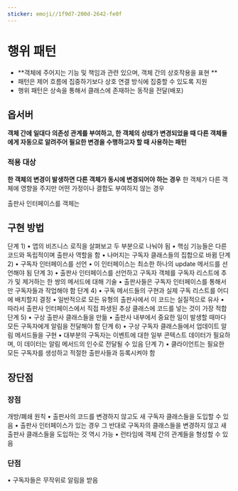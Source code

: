 ```yaml
---
sticker: emoji//1f9d7-200d-2642-fe0f
---
```

# 행위 패턴
- **객체에 주어지는 기능 및 책임과 관련 있으며, 객체 간의 상호작용을 표현 **
- 패턴은 제어 흐름에 집중하기보다 상호 연결 방식에 집중할 수 있도록 지원 
- 행위 패턴은 상속을 통해서 클래스에 존재하는 동작을 전달(배포)
## 옵서버
**객체 간에 일대다 의존성 관계를 부여하고, 한 객체의 상태가 변경되었을 때 다른 객체들에게 자동으로 알려주어 필요한 변경을 수행하고자 할 때 사용하는 패턴**
### 적용 대상
**한 객체의 변경이 발생하면 다른 객체가 동시에 변경되어야 하는 경우**
한 객체가 다른 객체에 영향을 주지만 어떤 가정이나 결합도 부여하지 않는 경우

출판사 인터페이스를  객체는
## 구현 방법
단계 1) 
	• 앱의 비즈니스 로직을 살펴보고 두 부분으로 나눠야 됨
	• 핵심 기능들은 다른 코드와 독립적이며 출판사 역할을 함 • 나머지는 구독자 클래스들의 집합으로 바뀜 
단계 2) 
	• 구독자 인터페이스를 선언 
	• 이 인터페이스는 최소한 하나의 update 메서드를 선언해야 됨
단계 3) 
	• 출판사 인터페이스를 선언하고 구독자 객체를 구독자 리스트에 추가 및 제거하는 한 쌍의 메서드에 대해 기술 
	• 출판사들은 구독자 인터페이스를 통해서만 구독자들과 작업해야 함
단계 4) 
	• 구독 메서드들의 구현과 실제 구독 리스트를 어디에 배치할지 결정 • 일반적으로 모든 유형의 출판사에서 이 코드는 실질적으로 유사 
	• 따라서 출판사 인터페이스에서 직접 파생된 추상 클래스에 코드를 넣는 것이 가장 적합 
단계 5) 
	• 구상 출판사 클래스들을 만듦 
	• 출판사 내부에서 중요한 일이 발생할 때마다 모든 구독자에게 알림을 전달해야 함 
단계 6) 
	• 구상 구독자 클래스들에서 업데이트 알림 메서드들을 구현 
	• 대부분의 구독자는 이벤트에 대한 일부 콘텍스트 데이터가 필요하며, 이 데이터는 알림 메서드의 인수로 전달될 수 있음 
단계 7) 
	• 클라이언트는 필요한 모든 구독자를 생성하고 적절한 출판사들과 등록시켜야 함

## 장단점
### 장점
개방/폐쇄 원칙 
	• 출판사의 코드를 변경하지 않고도 새 구독자 클래스들을 도입할 수 있음 
	• 출판사 인터페이스가 있는 경우 그 반대로 구독자의 클래스들을 변경하지 않고 새 출판사 클래스들을 도입하는 것 역시 가능 
• 런타임에 객체 간의 관계들을 형성할 수 있음
### 단점
• 구독자들은 무작위로 알림을 받음